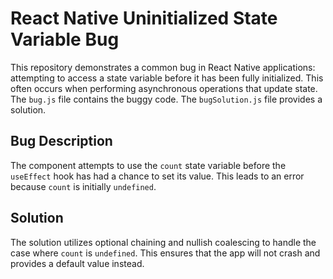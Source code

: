 # React Native Uninitialized State Variable Bug

This repository demonstrates a common bug in React Native applications: attempting to access a state variable before it has been fully initialized.  This often occurs when performing asynchronous operations that update state.  The `bug.js` file contains the buggy code. The `bugSolution.js` file provides a solution.

## Bug Description
The component attempts to use the `count` state variable before the `useEffect` hook has had a chance to set its value. This leads to an error because `count` is initially `undefined`.

## Solution
The solution utilizes optional chaining and nullish coalescing to handle the case where `count` is `undefined`. This ensures that the app will not crash and provides a default value instead.